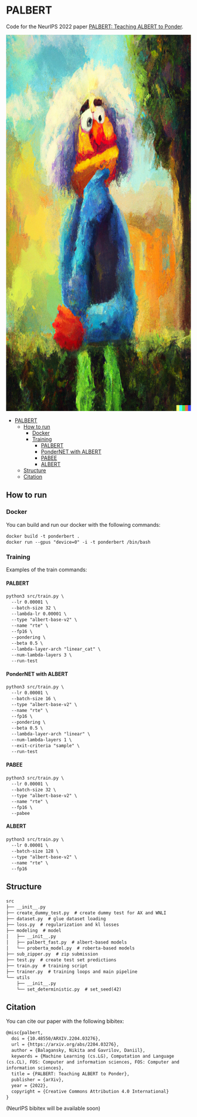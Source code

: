 # PALBERT

Code for the NeurIPS 2022 paper [PALBERT: Teaching ALBERT to Ponder](https://arxiv.org/abs/2204.03276).

<p align="center">
  <img width="1024" height="1024" src="assets/dalle.png">
</p>

- [PALBERT](#palbert)
  * [How to run](#how-to-run)
    + [Docker](#docker)
    + [Training](#training)
      - [PALBERT](#palbert-1)
      - [PonderNET with ALBERT](#pondernet-with-albert)
      - [PABEE](#pabee)
      - [ALBERT](#albert)
  * [Structure](#structure)
  * [Citation](#citation)

## How to run

### Docker
You can build and run our docker with the following commands:
```
docker build -t ponderbert .
docker run --gpus "device=0" -i -t ponderbert /bin/bash
```

### Training

Examples of the train commands:

#### PALBERT
```commandline
python3 src/train.py \
  --lr 0.00001 \
  --batch-size 32 \
  --lambda-lr 0.00001 \
  --type "albert-base-v2" \
  --name "rte" \
  --fp16 \
  --pondering \
  --beta 0.5 \
  --lambda-layer-arch "linear_cat" \
  --num-lambda-layers 3 \
  --run-test
```

#### PonderNET with ALBERT

```commandline
python3 src/train.py \
  --lr 0.00001 \
  --batch-size 16 \
  --type "albert-base-v2" \
  --name "rte" \
  --fp16 \
  --pondering \
  --beta 0.5 \
  --lambda-layer-arch "linear" \
  --num-lambda-layers 1 \
  --exit-criteria "sample" \
  --run-test
```

#### PABEE

```commandline
python3 src/train.py \
  --lr 0.00001 \
  --batch-size 32 \
  --type "albert-base-v2" \
  --name "rte" \
  --fp16 \
  --pabee
```

#### ALBERT

```commandline
python3 src/train.py \
  --lr 0.00001 \
  --batch-size 128 \
  --type "albert-base-v2" \
  --name "rte" \
  --fp16
```


## Structure

```
src
├── __init__.py
├── create_dummy_test.py  # create dummy test for AX and WNLI
├── dataset.py  # glue dataset loading
├── loss.py  # regularization and kl losses
├── modeling  # model
│   ├── __init__.py
│   ├── palbert_fast.py  # albert-based models
│   └── proberta_model.py  # roberta-based models
├── sub_zipper.py  # zip submission
├── test.py  # create test set predictions
├── train.py  # training script
├── trainer.py  # training loops and main pipeline
└── utils
    ├── __init__.py
    └── set_deterministic.py  # set_seed(42)
```

## Citation

You can cite our paper with the following bibitex:
```
@misc{palbert,
  doi = {10.48550/ARXIV.2204.03276},
  url = {https://arxiv.org/abs/2204.03276},
  author = {Balagansky, Nikita and Gavrilov, Daniil},
  keywords = {Machine Learning (cs.LG), Computation and Language (cs.CL), FOS: Computer and information sciences, FOS: Computer and information sciences},
  title = {PALBERT: Teaching ALBERT to Ponder},
  publisher = {arXiv},
  year = {2022},
  copyright = {Creative Commons Attribution 4.0 International}
}

```
(NeurIPS bibitex will be available soon)
